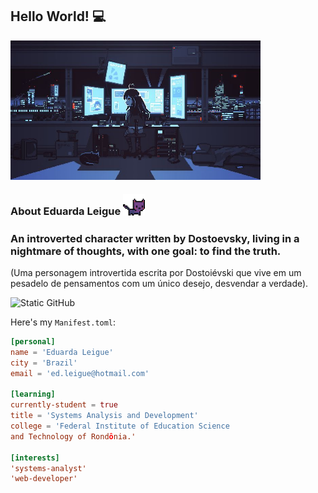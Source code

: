 <h2>Hello World! 💻</h2>
<img align= "center" alt="Night Coding" src="./assets_readme/girl.jpg" width='400'/>

### About Eduarda Leigue <img src="./assets_readme/cat.gif" height="7%" width="7%"/>
<h3> An introverted character written by Dostoevsky, living in a <br> nightmare of thoughts, with one goal: to find the truth.</h3>
<p>(Uma personagem introvertida escrita por Dostoiévski que vive em um <br> pesadelo de pensamentos com um único desejo, desvendar a verdade).</p>


<img src="https://img.shields.io/static/v1?label=Overview&message=LEIGUEED&color=bca9f5&style=for-the-badge&logo=GitHub" alt="Static GitHub"/>

Here's my `Manifest.toml`:

```toml
[personal]
name = 'Eduarda Leigue'
city = 'Brazil'
email = 'ed.leigue@hotmail.com'

[learning]
currently-student = true
title = 'Systems Analysis and Development'
college = 'Federal Institute of Education Science 
and Technology of Rondônia.'

[interests]
'systems-analyst'
'web-developer'
```
